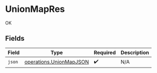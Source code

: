 # UnionMapRes

OK


## Fields

| Field                                                              | Type                                                               | Required                                                           | Description                                                        |
| ------------------------------------------------------------------ | ------------------------------------------------------------------ | ------------------------------------------------------------------ | ------------------------------------------------------------------ |
| `json`                                                             | [operations.UnionMapJSON](../../models/operations/unionmapjson.md) | :heavy_check_mark:                                                 | N/A                                                                |